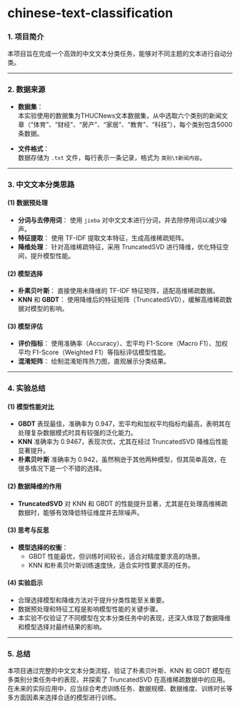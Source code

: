 # chinese-text-classification
### **1. 项目简介**

本项目旨在完成一个高效的中文文本分类任务，能够对不同主题的文本进行自动分类。

---

### **2. 数据来源**

- **数据集**：  
  本实验使用的数据集为THUCNews文本数据集，从中选取六个类别的新闻文章（“体育”、“财经”、“房产”、“家居”、“教育”、“科技”），每个类别包含5000条数据。
  
- **文件格式**：  
  数据存储为 `.txt` 文件，每行表示一条记录，格式为 `类别\t新闻内容`。
  

---

### **3. 中文文本分类思路**

#### **(1) 数据预处理**

- **分词与去停用词**：
  使用 `jieba` 对中文文本进行分词，并去除停用词以减少噪声。
- **特征提取**：
  使用 TF-IDF 提取文本特征，生成高维稀疏矩阵。
- **降维处理**：
  针对高维稀疏特征，采用 TruncatedSVD 进行降维，优化特征空间，提升模型性能。

#### **(2) 模型选择**

- **朴素贝叶斯**：
  直接使用未降维的 TF-IDF 特征矩阵，适配高维稀疏数据。
- **KNN** 和 **GBDT**：
  使用降维后的特征矩阵（TruncatedSVD），缓解高维稀疏数据对模型的影响。

#### **(3) 模型评估**

- **评价指标**：
  使用准确率（Accuracy）、宏平均 F1-Score（Macro F1）、加权平均 F1-Score（Weighted F1）等指标评估模型性能。
- **混淆矩阵**：
  绘制混淆矩阵热力图，直观展示分类结果。

---

### **4. 实验总结**

#### **(1) 模型性能对比**

- **GBDT** 表现最佳，准确率为 0.947，宏平均和加权平均指标均最高，表明其在处理复杂数据模式时具有较强的泛化能力。
- **KNN** 准确率为 0.9467，表现次优，尤其在经过 TruncatedSVD 降维后性能显著提升。
- **朴素贝叶斯** 准确率为 0.942，虽然稍逊于其他两种模型，但其简单高效，在很多情况下是一个不错的选择。

#### **(2) 数据降维的作用**

- **TruncatedSVD** 对 KNN 和 GBDT 的性能提升显著，尤其是在处理高维稀疏数据时，能够有效降低特征维度并去除噪声。

#### **(3) 思考与反思**

- **模型选择的权衡**：
  - GBDT 性能最优，但训练时间较长，适合对精度要求高的场景。
  - KNN 和朴素贝叶斯训练速度快，适合实时性要求高的任务。

#### **(4) 实验启示**

- 合理选择模型和降维方法对于提升分类性能至关重要。
- 数据预处理和特征工程是影响模型性能的关键步骤。
- 本实验不仅验证了不同模型在文本分类任务中的表现，还深入体现了数据降维和模型选择对最终结果的影响。

---

### **5. 总结**

本项目通过完整的中文文本分类流程，验证了朴素贝叶斯、KNN 和 GBDT 模型在多类别分类任务中的表现，并探索了 TruncatedSVD 在高维稀疏数据中的应用。在未来的实际应用中，应当综合考虑训练任务、数据规模、数据维度、训练时长等多方面因素来选择合适的模型进行训练。
